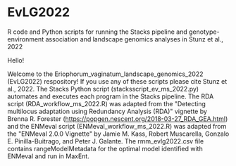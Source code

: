 # EvLG2022
R code and Python scripts for running the Stacks pipeline and genotype-environment association and landscape genomics analyses in Stunz et al., 2022

Hello!

Welcome to the Eriophorum_vaginatum_landscape_genomics_2022 (EvLG2022) respository! If you use any of these scripts please cite Stunz et al., 2022. The Stacks Python script (stacksscript_ev_ms_2022.py) automates and executes each program in the Stacks pipeline. The RDA script (RDA_workflow_ms_2022.R) was adapted from the "Detecting multilocus adaptation using Redundancy Analysis (RDA)" vignette by Brenna R. Forester (https://popgen.nescent.org/2018-03-27_RDA_GEA.html) and the ENMeval script (ENMeval_workflow_ms_2022.R) was adapted from the "ENMeval 2.0.0 Vignette" by Jamie M. Kass, Robert Muscarella, Gonzalo E. Pinilla-Buitrago, and Peter J. Galante. The rmm_evlg2022.csv file contains rangeModelMetadata for the optimal model identified with ENMeval and run in MaxEnt.




